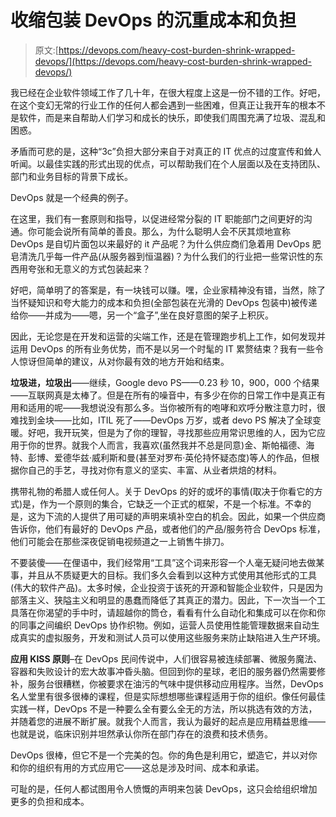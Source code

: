 # 收缩包装 DevOps 的沉重成本和负担

> 原文:[https://devops.com/heavy-cost-burden-shrink-wrapped-devops/](https://devops.com/heavy-cost-burden-shrink-wrapped-devops/)

我已经在企业软件领域工作了几十年，在很大程度上这是一份不错的工作。好吧，在这个变幻无常的行业工作的任何人都会遇到一些困难，但真正让我开车的根本不是软件，而是来自帮助人们学习和成长的快乐，即使我们周围充满了垃圾、混乱和困惑。

矛盾而可悲的是，这种“3c”负担大部分来自于对真正的 IT 优点的过度宣传和耸人听闻。以最佳实践的形式出现的优点，可以帮助我们在个人层面以及在支持团队、部门和业务目标的背景下成长。

DevOps 就是一个经典的例子。

在这里，我们有一套原则和指导，以促进经常分裂的 IT 职能部门之间更好的沟通。你可能会说所有简单的善良。那么，为什么聪明人会不厌其烦地宣称 DevOps 是自切片面包以来最好的 it 产品呢？为什么供应商们急着用 DevOps 肥皂清洗几乎每一件产品(从服务器到恒温器)？为什么我们的行业把一些常识性的东西用夸张和无意义的方式包装起来？

好吧，简单明了的答案是，有一块钱可以赚。嘿，企业家精神没有错，当然，除了当怀疑知识和夸大能力的成本和负担(全部包装在光滑的 DevOps 包装中)被传递给你——并成为——嗯，另一个“盒子”,坐在良好意图的架子上积灰。

因此，无论您是在开发和运营的尖端工作，还是在管理跑步机上工作，如何发现并运用 DevOps 的所有业务优势，而不是以另一个时髦的 IT 累赘结束？我有一些令人惊讶但简单的建议，从对你最有效的地方开始和结束。

**垃圾进，垃圾出**——继续，Google devo PS——0.23 秒 10，900，000 个结果——互联网真是太棒了。但是在所有的噪音中，有多少在你的日常工作中是真正有用和适用的呢——我想说没有那么多。当你被所有的咆哮和欢呼分散注意力时，很难找到金块——比如，ITIL 死了——DevOps 万岁，或者 devo PS 解决了全球变暖。好吧，我开玩笑，但是为了你的理智，寻找那些应用常识思维的人，因为它应用于你的世界。就我个人而言，我喜欢(虽然我并不总是同意)金、斯帕福德、海特、彭博、爱德华兹·威利斯和曼(甚至对罗布·英伦持怀疑态度)等人的作品，但根据你自己的手艺，寻找对你有意义的坚实、丰富、从业者烘焙的材料。

携带礼物的希腊人或任何人。关于 DevOps 的好的或坏的事情(取决于你看它的方式)是，作为一个原则的集合，它缺乏一个正式的框架，不是一个标准。不幸的是，这为下流的人提供了用可疑的声明来填补空白的机会。因此，如果一个供应商告诉你，他们有最好的 DevOps 产品，或者他们的产品/服务符合 DevOps 标准，他们可能会在那些深夜促销电视频道之一上销售牛排刀。

不要装傻——在俚语中，我们经常用“工具”这个词来形容一个人毫无疑问地去做某事，并且从不质疑更大的目标。我们多久会看到以这种方式使用其他形式的工具(伟大的软件产品)。太多时候，企业投资于该死的开源和智能企业软件，只是因为部落主义、狭隘主义和明显的愚蠢而降低了其真正的潜力。因此，下一次当一个工具落在你渴望的手中时，请超越你的筒仓，看看有什么自动化和集成可以在你和你的同事之间编织 DevOps 协作织物。例如，运营人员使用性能管理数据来自动生成真实的虚拟服务，开发和测试人员可以使用这些服务来防止缺陷进入生产环境。

**应用 KISS 原则**–在 DevOps 民间传说中，人们很容易被连续部署、微服务魔法、容器和失败设计的宏大故事冲昏头脑。但回到你的星球，老旧的服务器仍然需要修补，服务台很糟糕，你被要求在油污的气味中提供移动应用程序。当然，DevOps 名人堂里有很多很棒的课程，但是实际想想哪些课程适用于你的组织。像任何最佳实践一样，DevOps 不是一种要么全有要么全无的方法，所以挑选有效的方法，并随着您的进展不断扩展。就我个人而言，我认为最好的起点是应用精益思维——也就是说，临床识别并坦然承认你所在部门存在的浪费和技术债务。

DevOps 很棒，但它不是一个完美的包。你的角色是利用它，塑造它，并以对你和你的组织有用的方式应用它——这总是涉及时间、成本和承诺。

可耻的是，任何人都试图用令人愤慨的声明来包装 DevOps，这只会给组织增加更多的负担和成本。